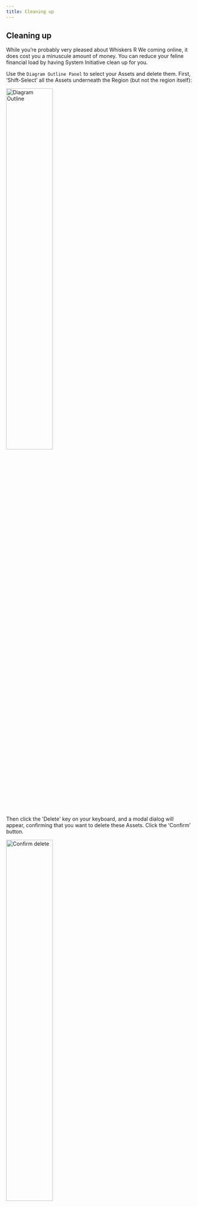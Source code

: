 ```yaml
---
title: Cleaning up
---
```


## Cleaning up

While you’re probably very pleased about Whiskers R We coming online, it does cost you a minuscule amount of money. You can reduce your feline financial load by having System Initiative clean up for you.

Use the `Diagram Outline Panel` to select your Assets and delete them. First, ‘Shift-Select’ all the Assets underneath the Region (but not the region itself):

<img src="/tutorial-img/04-cleanup/diagram_outline.png" alt="Diagram Outline" width="50%" height="50%"/> 

Then  click the 'Delete' key on your keyboard, and a modal dialog
will appear, confirming that you want to delete these Assets. Click the ‘Confirm’ button.

<img src="/tutorial-img/04-cleanup/confirm_delete.png" alt="Confirm delete" width="50%" height="50%"/> 

Because this action represents a new change to the read-only `head` version of your Model, a new Change Set is created. The progress bar will update, marking your Assets for deletion. 

The Assets will not disappear from the Canvas - instead, they will be marked with a red X, and any connections they have to undeleted items will be turned into dashed red lines, so you can change your mind and see what has been removed from this Change Set. Your Canvas will look like this:

![Partial Delete](/tutorial-img/04-cleanup/partial_delete.png)

If you want to restore an Asset you might have accidentally deleted, you can select it and click `Restore Component` in the `Selected Assets Panel`.   

<img src="/tutorial-img/04-cleanup/restore_option.png" alt="Restore option" width="50%" height="50%"/> 

For now, finish cleaning up your Canvas. Select the `Region` Frame and  click the 'Delete' Key (or right-click on the Frame and select `Delete Frame "us-east-2"`) and press the ‘Confirm’ button.

![Right-click to delete](/tutorial-img/04-cleanup/right_click_to_delete.png)

Then ‘Shift-Select’ both the Docker Image and the Butane configuration and delete them. You should now have a Canvas filled with deleted Assets. 

Like before, if you expand the `Changes Panel` you'll see the full list of your proposed changes. 

While System Initiative always suggests fixes in an order that allows them to be applied in bulk, it never forces you to commit to any actions that would impact Resources directly. You always have full control over the timing and the order of actions. It’s never all-or-nothing. When reviewing the proposed changes, you can toggle and reorder those changes to control if/when they are applied.

![Final Deletes](/tutorial-img/04-cleanup/final_deletes.png)

For now, since we're cleaning up, keep all of those changes toggled on, and  click the Apply Changes button to merge your changes to `head` - deleting those Assets from the Model and destroying the Resources in AWS.

You’ll see the same wipe and confetti (yay!) and your newly merged changes reflected in `head`. The progress bar will update. 

Note: deleting the Security Group will occasionally fail, as the EC2 Instance using it has not been fully terminated yet. If this happens, just apply the recommendation again. Once it is deleted, you will be back to an empty Canvas:
![Empty Canvas](/tutorial-img/04-cleanup/empty_workspace.png)

### Congratulations!

Congratulations! You have successfully deployed a containerized web application to AWS EC2 with System Initiative - and cleaned up after yourself. :) You learned how:

* All work in System Initiative happens in a workspace, which are like instances of System Initiative
* System Initiative ‘models’ the infrastructure and applications you want to see in your Canvas and then tracks the ‘Resources’ that map to them
* You can have multiple versions of the Model at once via Change Sets
* You can construct your Model visually by choosing Assets. 
* Assets have Attributes that map closely to the domain they model
* Assets have Relationships with each other
* System Initiative infers the configuration of your Assets through the Asset's attributes *and* via the Asset’s relationships
* Changing a single attribute will update all related Assets
* Qualifications on your Assets provide real-time feedback on the viability of your Model’s configuration
* Merging a Change Set makes the Model in the Canvas the current ‘head’ Model
* The Model is compared to the real-world state of the Resources via Confirmations
* Confirmations make recommendations about what changes should be made, to make the outside world reflect what you have modeled
* You can apply those Proposed Changes all at once, and System Initiative will determine the correct order. 
* System Initiative tracks the created Resource information alongside the attributes of your Model, so you can see them side-by-side
* You can analyze your existing Resources, including refreshing the Resource information in real-time
* When you delete Assets in the Model, System Initiative marks the Asset for deletion but does nothing to the real-world Resource until you decide to `Apply Changes`
* You can delete the Resources all at once or in any order (or time) you choose

We truly appreciate you taking the time to test-drive System Initiative. Your next step is to complete a brief survey about your experience while it’s still fresh in your mind. Then return to this tutorial and learn how to customize System Initiative for your specific needs.  